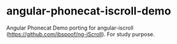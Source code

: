 angular-phonecat-iscroll-demo
=============================

Angular Phonecat Demo porting for angular-iscroll (https://github.com/ibspoof/ng-iScroll). For study purpose.
